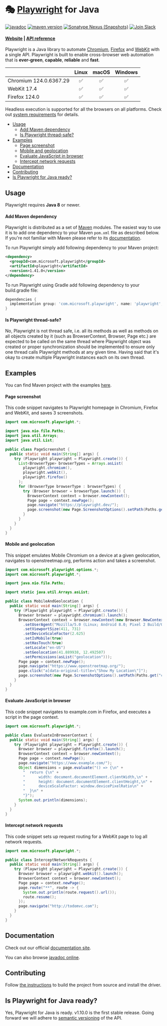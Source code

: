 # 🎭 [Playwright](https://playwright.dev) for Java

[![javadoc](https://javadoc.io/badge2/com.microsoft.playwright/playwright/javadoc.svg)](https://javadoc.io/doc/com.microsoft.playwright/playwright)
[![maven version](https://img.shields.io/maven-central/v/com.microsoft.playwright/playwright)](https://search.maven.org/search?q=com.microsoft.playwright)
[![Sonatype Nexus (Snapshots)](https://img.shields.io/nexus/s/https/oss.sonatype.org/com.microsoft.playwright/playwright.svg)](https://oss.sonatype.org/content/repositories/snapshots/com/microsoft/playwright/playwright/)
[![Join Slack](https://img.shields.io/badge/join-slack-infomational)](https://aka.ms/playwright-slack)

#### [Website](https://playwright.dev/java/) | [API reference](https://www.javadoc.io/doc/com.microsoft.playwright/playwright/latest/index.html)

Playwright is a Java library to automate [Chromium](https://www.chromium.org/Home), [Firefox](https://www.mozilla.org/en-US/firefox/new/) and [WebKit](https://webkit.org/) with a single API. Playwright is built to enable cross-browser web automation that is **ever-green**, **capable**, **reliable** and **fast**.

|          | Linux | macOS | Windows |
|   :---   | :---: | :---: | :---:   |
| Chromium <!-- GEN:chromium-version -->124.0.6367.29<!-- GEN:stop --> | :white_check_mark: | :white_check_mark: | :white_check_mark: |
| WebKit <!-- GEN:webkit-version -->17.4<!-- GEN:stop --> | ✅ | ✅ | ✅ |
| Firefox <!-- GEN:firefox-version -->124.0<!-- GEN:stop --> | :white_check_mark: | :white_check_mark: | :white_check_mark: |

Headless execution is supported for all the browsers on all platforms. Check out [system requirements](https://playwright.dev/java/docs/intro#system-requirements) for details.

* [Usage](#usage)
  - [Add Maven dependency](#add-maven-dependency)
  - [Is Playwright thread-safe?](#is-playwright-thread-safe)
* [Examples](#examples)
  - [Page screenshot](#page-screenshot)
  - [Mobile and geolocation](#mobile-and-geolocation)
  - [Evaluate JavaScript in browser](#evaluate-javascript-in-browser)
  - [Intercept network requests](#intercept-network-requests)
* [Documentation](#documentation)
* [Contributing](#contributing)
* [Is Playwright for Java ready?](#is-playwright-for-java-ready)

## Usage

Playwright requires **Java 8** or newer.

#### Add Maven dependency

Playwright is distributed as a set of [Maven](https://maven.apache.org/what-is-maven.html) modules. The easiest way to use it is to add one dependency to your Maven `pom.xml` file as described below. If you're not familiar with Maven please refer to its [documentation](https://maven.apache.org/guides/getting-started/maven-in-five-minutes.html).

To run Playwright simply add following dependency to your Maven project:

```xml
<dependency>
  <groupId>com.microsoft.playwright</groupId>
  <artifactId>playwright</artifactId>
  <version>1.41.0</version>
</dependency>
```

To run Playwright using Gradle add following dependency to your build.gradle file:

```gradle
dependencies {
  implementation group: 'com.microsoft.playwright', name: 'playwright', version: '1.41.0'
}
```

#### Is Playwright thread-safe?

No, Playwright is not thread safe, i.e. all its methods as well as methods on all objects created by it (such as BrowserContext, Browser, Page etc.) are expected to be called on the same thread where Playwright object was created or proper synchronization should be implemented to ensure only one thread calls Playwright methods at any given time. Having said that it's okay to create multiple Playwright instances each on its own thread.

## Examples

You can find Maven project with the examples [here](./examples).

#### Page screenshot

This code snippet navigates to Playwright homepage in Chromium, Firefox and WebKit, and saves 3 screenshots.

```java
import com.microsoft.playwright.*;

import java.nio.file.Paths;
import java.util.Arrays;
import java.util.List;

public class PageScreenshot {
  public static void main(String[] args) {
    try (Playwright playwright = Playwright.create()) {
      List<BrowserType> browserTypes = Arrays.asList(
        playwright.chromium(),
        playwright.webkit(),
        playwright.firefox()
      );
      for (BrowserType browserType : browserTypes) {
        try (Browser browser = browserType.launch()) {
          BrowserContext context = browser.newContext();
          Page page = context.newPage();
          page.navigate("https://playwright.dev/");
          page.screenshot(new Page.ScreenshotOptions().setPath(Paths.get("screenshot-" + browserType.name() + ".png")));
        }
      }
    }
  }
}
```

#### Mobile and geolocation

This snippet emulates Mobile Chromium on a device at a given geolocation, navigates to openstreetmap.org, performs action and takes a screenshot.

```java
import com.microsoft.playwright.options.*;
import com.microsoft.playwright.*;

import java.nio.file.Paths;

import static java.util.Arrays.asList;

public class MobileAndGeolocation {
  public static void main(String[] args) {
    try (Playwright playwright = Playwright.create()) {
      Browser browser = playwright.chromium().launch();
      BrowserContext context = browser.newContext(new Browser.NewContextOptions()
        .setUserAgent("Mozilla/5.0 (Linux; Android 8.0; Pixel 2 Build/OPD3.170816.012) AppleWebKit/537.36 (KHTML, like Gecko) Chrome/75.0.3765.0 Mobile Safari/537.36")
        .setViewportSize(411, 731)
        .setDeviceScaleFactor(2.625)
        .setIsMobile(true)
        .setHasTouch(true)
        .setLocale("en-US")
        .setGeolocation(41.889938, 12.492507)
        .setPermissions(asList("geolocation")));
      Page page = context.newPage();
      page.navigate("https://www.openstreetmap.org/");
      page.click("a[data-original-title=\"Show My Location\"]");
      page.screenshot(new Page.ScreenshotOptions().setPath(Paths.get("colosseum-pixel2.png")));
    }
  }
}
```

#### Evaluate JavaScript in browser

This code snippet navigates to example.com in Firefox, and executes a script in the page context.

```java
import com.microsoft.playwright.*;

public class EvaluateInBrowserContext {
  public static void main(String[] args) {
    try (Playwright playwright = Playwright.create()) {
      Browser browser = playwright.firefox().launch();
      BrowserContext context = browser.newContext();
      Page page = context.newPage();
      page.navigate("https://www.example.com/");
      Object dimensions = page.evaluate("() => {\n" +
        "  return {\n" +
        "      width: document.documentElement.clientWidth,\n" +
        "      height: document.documentElement.clientHeight,\n" +
        "      deviceScaleFactor: window.devicePixelRatio\n" +
        "  }\n" +
        "}");
      System.out.println(dimensions);
    }
  }
}
```

#### Intercept network requests

This code snippet sets up request routing for a WebKit page to log all network requests.

```java
import com.microsoft.playwright.*;

public class InterceptNetworkRequests {
  public static void main(String[] args) {
    try (Playwright playwright = Playwright.create()) {
      Browser browser = playwright.webkit().launch();
      BrowserContext context = browser.newContext();
      Page page = context.newPage();
      page.route("**", route -> {
        System.out.println(route.request().url());
        route.resume();
      });
      page.navigate("http://todomvc.com");
    }
  }
}
```

## Documentation

Check out our official [documentation site](https://playwright.dev/java).

You can also browse [javadoc online](https://www.javadoc.io/doc/com.microsoft.playwright/playwright/latest/index.html).

## Contributing

Follow [the instructions](https://github.com/microsoft/playwright-java/blob/main/CONTRIBUTING.md#getting-code) to build the project from source and install the driver.

## Is Playwright for Java ready?

Yes, Playwright for Java is ready. v1.10.0 is the first stable release. Going forward we will adhere to [semantic versioning](https://semver.org/) of the API.
